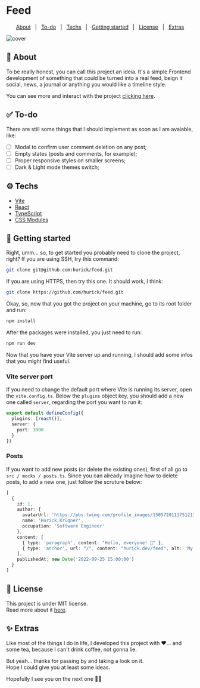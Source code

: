 # Feed

<p align="center">
  <a href="#-about">About</a>&nbsp;&nbsp;&nbsp;|&nbsp;&nbsp;
  <a href="#-to-do">To-do</a>&nbsp;&nbsp;&nbsp;|&nbsp;&nbsp;
  <a href="#%EF%B8%8F-techs">Techs</a>&nbsp;&nbsp;&nbsp;|&nbsp;&nbsp;
  <a href="#-getting-started">Getting started</a>&nbsp;&nbsp;&nbsp;|&nbsp;&nbsp;
  <a href="#-license">License</a>&nbsp;&nbsp;&nbsp;|&nbsp;&nbsp;
  <a href="#-extras">Extras</a>
</p>

![cover](https://user-images.githubusercontent.com/14249327/192898842-f69ee9a8-81a1-4d6a-8d93-cc1223602388.png)

## 🤔 About

To be really honest, you can call this project an ideia. It's a simple Frontend development of something that could be turned into a real feed, beign it social, news, a journal or anything you would like a timeline style.

You can see more and interact with the project <a href="https://feedproject.vercel.app" title="Access Feed project website">clicking here</a>.

## ✅ To-do

There are still some things that I should implement as soon as I am avaiable, like:

- [ ] Modal to confirm user comment deletion on any post;
- [ ] Empty states (posts and comments, for example);
- [ ] Proper responsive styles on smaller screens;
- [ ] Dark & Light mode themes switch;

## ⚙️ Techs

- <a target="_blank" href="https://vitejs.dev" title="Vite">Vite</a>
- <a target="_blank" href="https://reactjs.org" title="React">React</a>
- <a target="_blank" href="https://typescriptlang.org" title="TypeScript">TypeScript</a>
- <a target="_blank" href="https://github.com/css-modules/css-modules" title="CSS Modules">CSS Modules</a>

## 🚀 Getting started

Right, umm... so, to get started you probably need to clone the project, right? If you are using SSH, try this command:

```bash
git clone git@github.com:hurick/feed.git
```

If you are using HTTPS, then try this one. It should work, I think:

```bash
git clone https://github.com/hurick/feed.git
```

Okay, so, now that you got the project on your machine, go to its root folder and run:

```bash
npm install
```

After the packages were installed, you just need to run:

```bash
npm run dev
```

Now that you have your Vite server up and running, I should add some infos that you might find useful.

### Vite server port

If you need to change the default port where Vite is running its server, open the `vite.config.ts`. Below the `plugins` object key, you should add a new one called `server`, regarding the port you want to run it:

```ts
export default defineConfig({
  plugins: [react()],
  server: {
    port: 3000
  }
})
```

### Posts

If you want to add new posts (or delete the existing ones), first of all go to `src / mocks / posts.ts`. Since you can already imagine how to delete posts, to add a new one, just follow the scruture below:

```ts
[
  {
    id: 1,
    author: {
      avatarUrl: 'https://pbs.twimg.com/profile_images/1505720111751217156/bcegFpuj_400x400.jpg',
      name: 'Hurick Krügner',
      occupation: 'Software Engineer'
    },
    content: [
      { type: 'paragraph', content: "Hello, everyone! 👋" },
      { type: 'anchor', url: "/", content: "hurick.dev/feed", alt: 'My project website' },
    ],
    publishedAt: new Date('2022-09-25 15:00:00')
  }
]
```

## 📃 License

This project is under MIT license.  
Read more about it <a target="_blank" href="https://github.com/hurick/feed/blob/main/LICENSE" title="MIT License file">here</a>.

## ✨ Extras

Like most of the things I do in life, I developed this project with ❤️... and some tea, because I can't drink coffee, not gonna lie.

But yeah... thanks for passing by and taking a look on it.  
Hope I could give you at least some ideas.

Hopefully I see you on the next one 👋🏻
